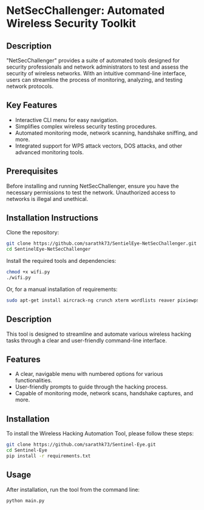 # NetSecChallenger: Automated Wireless Security Toolkit

## Description
"NetSecChallenger" provides a suite of automated tools designed for security professionals and network administrators to test and assess the security of wireless networks. With an intuitive command-line interface, users can streamline the process of monitoring, analyzing, and testing network protocols.

## Key Features
- Interactive CLI menu for easy navigation.
- Simplifies complex wireless security testing procedures.
- Automated monitoring mode, network scanning, handshake sniffing, and more.
- Integrated support for WPS attack vectors, DOS attacks, and other advanced monitoring tools.

## Prerequisites
Before installing and running NetSecChallenger, ensure you have the necessary permissions to test the network. Unauthorized access to networks is illegal and unethical.

## Installation Instructions

Clone the repository:

```bash
git clone https://github.com/sarathk73/SentielEye-NetSecChallenger.git
cd SentinelEye-NetSecChallenger
```

Install the required tools and dependencies:
```bash
chmod +x wifi.py
./wifi.py
```
Or, for a manual installation of requirements:

```bash
sudo apt-get install aircrack-ng crunch xterm wordlists reaver pixiewps bully wifite bettercap wifipumpkin3
```

## Description
This tool is designed to streamline and automate various wireless hacking tasks through a clear and user-friendly command-line interface.

## Features
- A clear, navigable menu with numbered options for various functionalities.
- User-friendly prompts to guide through the hacking process.
- Capable of monitoring mode, network scans, handshake captures, and more.

## Installation

To install the Wireless Hacking Automation Tool, please follow these steps:

```bash
git clone https://github.com/sarathk73/Sentinel-Eye.git
cd Sentinel-Eye
pip install -r requirements.txt
```

## Usage

After installation, run the tool from the command line:

```bash
python main.py
```

